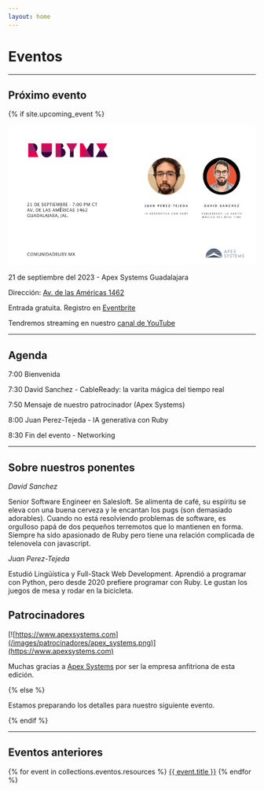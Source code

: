 ```yaml
---
layout: home
---
```


# Eventos

---

## Próximo evento

{% if site.upcoming_event %}

![](/images/eventos/septiembre_2023/segundo_anuncio.png)

21 de septiembre del 2023 - Apex Systems Guadalajara

Dirección: [Av. de las Américas 1462](https://goo.gl/maps/AhgqQJsey6jPPmoi7)

Entrada gratuita. Registro en [Eventbrite](www.eventbrite.com/e/comunidad-ruby-mx-sesion-septiembre-2023-tickets-711672239827)

Tendremos streaming en nuestro [canal de YouTube](https://www.youtube.com/@comunidadrubymx)

---

## Agenda

7:00 Bienvenida

7:30 David Sanchez - CableReady: la varita mágica del tiempo real

7:50 Mensaje de nuestro patrocinador (Apex Systems)

8:00 Juan Perez-Tejeda - IA generativa con Ruby

8:30 Fin del evento - Networking

---

## Sobre nuestros ponentes

*David Sanchez*

Senior Software Engineer en Salesloft. Se alimenta de café, su espíritu se eleva con una buena cerveza y le encantan los pugs (son demasiado adorables). Cuando no está resolviendo problemas de software, es orgulloso papá de dos pequeños terremotos que lo mantienen en forma. Siempre ha sido apasionado de Ruby pero tiene una relación complicada de telenovela con javascript.

*Juan Perez-Tejeda*

Estudió Lingüística y Full-Stack Web Development. Aprendió a programar con Python, pero desde 2020 prefiere programar con Ruby. Le gustan los juegos de mesa y rodar en la bicicleta.

## Patrocinadores

[![https://www.apexsystems.com](/images/patrocinadores/apex_systems.png)](https://www.apexsystems.com)

Muchas gracias a [Apex Systems](https://www.apexsystems.com) por ser la empresa anfitriona de esta edición.


{% else %}

Estamos preparando los detalles para nuestro siguiente evento.

{% endif %}

---

## Eventos anteriores

{% for event in collections.eventos.resources %}
 <a href="{{ event.relative_url }}">{{ event.title }}</a>
{% endfor %}
